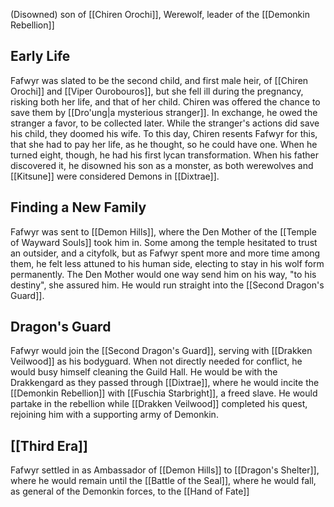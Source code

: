 (Disowned) son of [[Chiren Orochi]], Werewolf, leader of the [[Demonkin Rebellion]]

## Early Life
Fafwyr was slated to be the second child, and first male heir, of [[Chiren Orochi]] and [[Viper Ourobouros]], but she fell ill during the pregnancy, risking both her life, and that of her child. Chiren was offered the chance to save them by [[Dro'ung|a mysterious stranger]]. In exchange, he owed the stranger a favor, to be collected later.
While the stranger's actions did save his child, they doomed his wife. To this day, Chiren resents Fafwyr for this, that she had to pay her life, as he thought, so he could have one. 
When he turned eight, though, he had his first lycan transformation. When his father discovered it, he disowned his son as a monster, as both werewolves and [[Kitsune]] were considered Demons in [[Dixtrae]].

## Finding a New Family
Fafwyr was sent to [[Demon Hills]], where the Den Mother of the [[Temple of Wayward Souls]] took him in. Some among the temple hesitated to trust an outsider, and a cityfolk, but as Fafwyr spent more and more time among them, he felt less attuned to his human side, electing to stay in his wolf form permanently.
The Den Mother would one way send him on his way, "to his destiny", she assured him. He would run straight into the [[Second Dragon's Guard]].

## Dragon's Guard
Fafwyr would join the [[Second Dragon's Guard]], serving with [[Drakken Veilwood]] as his bodyguard. When not directly needed for conflict, he would busy himself cleaning the Guild Hall. He would be with the Drakkengard as they passed through [[Dixtrae]], where he would incite the [[Demonkin Rebellion]] with [[Fuschia Starbright]], a freed slave.
He would partake in the rebellion while [[Drakken Veilwood]] completed his quest, rejoining him with a supporting army of Demonkin.

## [[Third Era]]
Fafwyr settled in as Ambassador of [[Demon Hills]] to [[Dragon's Shelter]], where he would remain until the [[Battle of the Seal]], where he would fall, as general of the Demonkin forces, to the [[Hand of Fate]]
